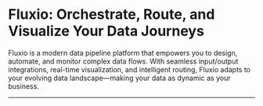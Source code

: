 <!-- <p align="center">
  <img src="./docs/images/fluxio-logo-600.png" alt="Fluxio Logo" width="320"/>
</p> -->

# Fluxio: Orchestrate, Route, and Visualize Your Data Journeys

Fluxio is a modern data pipeline platform that empowers you to design, automate, and monitor complex data flows. With seamless input/output integrations, real-time visualization, and intelligent routing, Fluxio adapts to your evolving data landscape—making your data as dynamic as your business.

---

<!-- Add more sections below as needed, such as Features, Getting Started, Documentation, etc. -->
